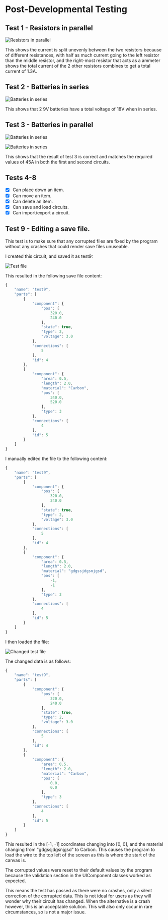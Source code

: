 # Post-Developmental Testing

## Test 1 - Resistors in parallel

![Resistors in parallel](images/wb1.png)

This shows the current is split unevenly between the two resistors because of different resistances, with half as much current going to the left resistor than the middle resistor, and the right-most resistor that acts as a ammeter shows the total current of the 2 other resistors combines to get a total current of 1.3A.

## Test 2 - Batteries in series

![Batteries in series](images/wb2.png)

This shows that 2 9V batteries have a total voltage of 18V when in series.

## Test 3 - Batteries in parallel

![Batteries in series](images/wb3a.png)

![Batteries in series](images/wb3b.png)

This shows that the result of test 3 is correct and matches the required values of 45A in both the first and second circuits.

## Tests 4-8

- [x] Can place down an item.
- [x] Can move an item.
- [x] Can delete an item.
- [x] Can save and load circuits.
- [x] Can import/export a circuit.

## Test 9 - Editing a save file.

This test is to make sure that any corrupted files are fixed by the program without any crashes that could render save files unuseable.

I created this circuit, and saved it as test9:

![Test file](images/wb9a.png)

This resulted in the following save file content:

```javascript
{
    "name": "test9",
    "parts": [
        {
            "component": {
                "pos": [
                    320.0,
                    240.0
                ],
                "state": true,
                "type": 2,
                "voltage": 3.0
            },
            "connections": [
                5
            ],
            "id": 4
        },
        {
            "component": {
                "area": 0.5,
                "length": 2.0,
                "material": "Carbon",
                "pos": [
                    340.0,
                    520.0
                ],
                "type": 3
            },
            "connections": [
                4
            ],
            "id": 5
        }
    ]
}
```

I manually edited the file to the following content:

```javascript
{
    "name": "test9",
    "parts": [
        {
            "component": {
                "pos": [
                    320.0,
                    240.0
                ],
                "state": true,
                "type": 2,
                "voltage": 3.0
            },
            "connections": [
                5
            ],
            "id": 4
        },
        {
            "component": {
                "area": 0.5,
                "length": 2.0,
                "material": "gdgssjdgsnjgsd",
                "pos": [
                    -1,
                    -1
                ],
                "type": 3
            },
            "connections": [
                4
            ],
            "id": 5
        }
    ]
}
```

I then loaded the file:

![Changed test file](images/wb9b.png)

The changed data is as follows:

```javascript
{
    "name": "test9",
    "parts": [
        {
            "component": {
                "pos": [
                    320.0,
                    240.0
                ],
                "state": true,
                "type": 2,
                "voltage": 3.0
            },
            "connections": [
                5
            ],
            "id": 4
        },
        {
            "component": {
                "area": 0.5,
                "length": 2.0,
                "material": "Carbon",
                "pos": [
                    0.0,
                    0.0
                ],
                "type": 3
            },
            "connections": [
                4
            ],
            "id": 5
        }
    ]
}
```

This resulted in the \[-1, -1\] coordinates changing into \[0, 0\], and the material changing from "gdgssjdgsnjgsd" to Carbon. This causes the program to load the wire to the top left of the screen as this is where the start of the canvas is.


The corrupted values were reset to their default values by the program because the validation section in the UIComponent classes worked as expected.

This means the test has passed as there were no crashes, only a silent correction of the corrupted data. This is not ideal for users as they will wonder why their circuit has changed. When the alternative is a crash however, this is an acceptable solution. This will also only occur in rare circumstances, so is not a major issue.
